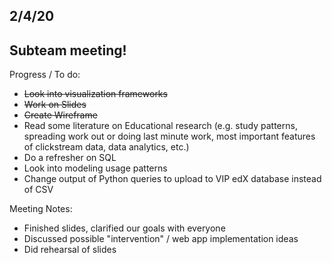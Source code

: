 ## 2/4/20

## Subteam meeting!

Progress / To do:
- <s>Look into visualization frameworks</s>
- <s>Work on Slides</s>
- <s>Create Wireframe</s>
- Read some literature on Educational research (e.g. study patterns, spreading work out or doing last minute work, most important features of clickstream data, data analytics, etc.)
- Do a refresher on SQL
- Look into modeling usage patterns
- Change output of Python queries to upload to VIP edX database instead of CSV 

Meeting Notes:
- Finished slides, clarified our goals with everyone
- Discussed possible "intervention" / web app implementation ideas
- Did rehearsal of slides
